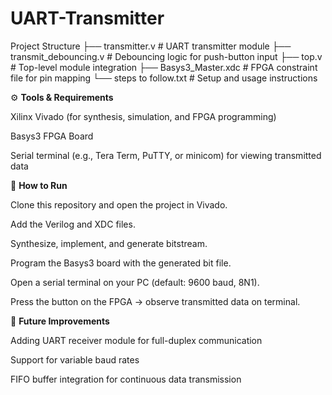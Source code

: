 # UART-Transmitter
Project Structure
├── transmitter.v          # UART transmitter module
├── transmit_debouncing.v  # Debouncing logic for push-button input
├── top.v                  # Top-level module integration
├── Basys3_Master.xdc      # FPGA constraint file for pin mapping
└── steps to follow.txt    # Setup and usage instructions

⚙️ **Tools & Requirements**

Xilinx Vivado (for synthesis, simulation, and FPGA programming)

Basys3 FPGA Board

Serial terminal (e.g., Tera Term, PuTTY, or minicom) for viewing transmitted data

🚀 **How to Run**

Clone this repository and open the project in Vivado.

Add the Verilog and XDC files.

Synthesize, implement, and generate bitstream.

Program the Basys3 board with the generated bit file.

Open a serial terminal on your PC (default: 9600 baud, 8N1).

Press the button on the FPGA → observe transmitted data on terminal.

📖 **Future Improvements**

Adding UART receiver module for full-duplex communication

Support for variable baud rates

FIFO buffer integration for continuous data transmission

